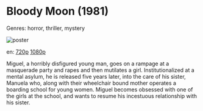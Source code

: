 # Bloody Moon (1981)

Genres: horror, thriller, mystery

![poster](http://image.tmdb.org/t/p/w500/mBoJUYD08K0im1wND6abtUy3ggU.jpg)

en:
  [720p](magnet:?xt=urn:btih:B58F5DB13ECB07287354517EF03FDF58954CA536&tr=udp://glotorrents.pw:6969/announce&tr=udp://tracker.opentrackr.org:1337/announce&tr=udp://torrent.gresille.org:80/announce&tr=udp://tracker.openbittorrent.com:80&tr=udp://tracker.coppersurfer.tk:6969&tr=udp://tracker.leechers-paradise.org:6969&tr=udp://p4p.arenabg.ch:1337&tr=udp://tracker.internetwarriors.net:1337)
  [1080p](magnet:?xt=urn:btih:F33AE749435E40A594AAC067133FB1D2711B2A7F&tr=udp://glotorrents.pw:6969/announce&tr=udp://tracker.opentrackr.org:1337/announce&tr=udp://torrent.gresille.org:80/announce&tr=udp://tracker.openbittorrent.com:80&tr=udp://tracker.coppersurfer.tk:6969&tr=udp://tracker.leechers-paradise.org:6969&tr=udp://p4p.arenabg.ch:1337&tr=udp://tracker.internetwarriors.net:1337)
  


Miguel, a horribly disfigured young man, goes on a rampage at a masquerade party and rapes and then mutilates a girl. Institutionalized at a mental asylum, he is released five years later, into the care of his sister, Manuela who, along with their wheelchair bound mother operates a boarding school for young women. Miguel becomes obsessed with one of the girls at the school, and wants to resume his incestuous relationship with his sister.